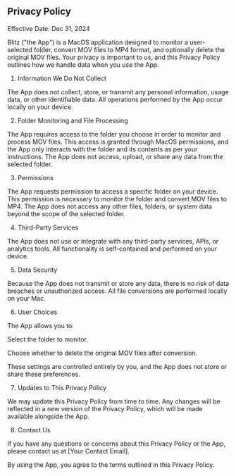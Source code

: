 ## Privacy Policy

Effective Date: Dec 31, 2024

Blitz ("the App") is a MacOS application designed to monitor a user-selected folder, convert MOV files to MP4 format, and optionally delete the original MOV files. Your privacy is important to us, and this Privacy Policy outlines how we handle data when you use the App.

1. Information We Do Not Collect

The App does not collect, store, or transmit any personal information, usage data, or other identifiable data. All operations performed by the App occur locally on your device.

2. Folder Monitoring and File Processing

The App requires access to the folder you choose in order to monitor and process MOV files. This access is granted through MacOS permissions, and the App only interacts with the folder and its contents as per your instructions. The App does not access, upload, or share any data from the selected folder.

3. Permissions

The App requests permission to access a specific folder on your device. This permission is necessary to monitor the folder and convert MOV files to MP4. The App does not access any other files, folders, or system data beyond the scope of the selected folder.

4. Third-Party Services

The App does not use or integrate with any third-party services, APIs, or analytics tools. All functionality is self-contained and performed on your device.

5. Data Security

Because the App does not transmit or store any data, there is no risk of data breaches or unauthorized access. All file conversions are performed locally on your Mac.

6. User Choices

The App allows you to:

Select the folder to monitor.

Choose whether to delete the original MOV files after conversion.

These settings are controlled entirely by you, and the App does not store or share these preferences.

7. Updates to This Privacy Policy

We may update this Privacy Policy from time to time. Any changes will be reflected in a new version of the Privacy Policy, which will be made available alongside the App.

8. Contact Us

If you have any questions or concerns about this Privacy Policy or the App, please contact us at [Your Contact Email].

By using the App, you agree to the terms outlined in this Privacy Policy.
